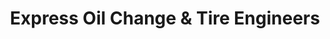 ---
title: "Express Oil Change & Tire Engineers"
url: /buford/express-oil-change-und-tire-engineers/
shop: Reifen
---
